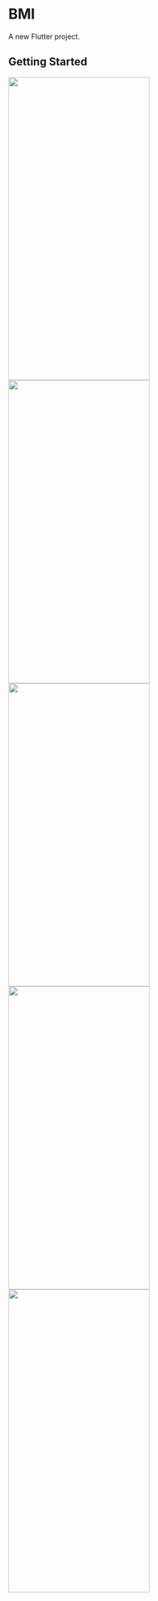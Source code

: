 # BMI

A new Flutter project.

## Getting Started
<img src="https://user-images.githubusercontent.com/101335124/175967602-cfd979be-8720-47fa-805a-489e172e0f24.jpeg" width=280px% height=600px%>
<img src="https://user-images.githubusercontent.com/101335124/175968890-6da30395-fcfd-4022-a5d1-e9a37c7f6556.jpeg" width=280px% height=600px%>
<img src="https://user-images.githubusercontent.com/101335124/175968904-8750d256-3a2c-4d18-a542-5c8154efa792.jpeg" width=280px% height=600px%>
<img src="https://user-images.githubusercontent.com/101335124/175969619-da4a0970-df58-40f1-8c09-d084670d6718.jpeg" width=280px% height=600px%>
<img src="https://user-images.githubusercontent.com/101335124/175968950-2605ae45-def4-4b84-862c-e1fc74ca10fd.jpeg" width=280px% height=600px%>


